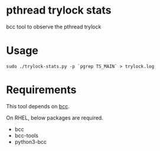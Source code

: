 # pthread trylock stats

bcc tool to observe the pthread trylock

# Usage

```
sudo ./trylock-stats.py -p `pgrep TS_MAIN` > trylock.log
```

# Requirements

This tool depends on [bcc](https://github.com/iovisor/bcc).

On RHEL, below packages are required.

- bcc
- bcc-tools
- python3-bcc
